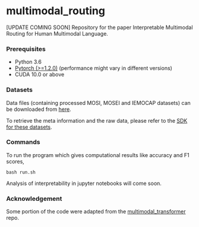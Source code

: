 # multimodal_routing
[UPDATE COMING SOON] Repository for the paper Interpretable Multimodal Routing for Human Multimodal Language.

### Prerequisites
- Python 3.6
- [Pytorch (>=1.2.0)](https://pytorch.org/) (performance might vary in different versions)
- CUDA 10.0 or above

### Datasets

Data files (containing processed MOSI, MOSEI and IEMOCAP datasets) can be downloaded from [here](https://www.dropbox.com/sh/hyzpgx1hp9nj37s/AAB7FhBqJOFDw2hEyvv2ZXHxa?dl=0).

To retrieve the meta information and the raw data, please refer to the [SDK for these datasets](https://github.com/A2Zadeh/CMU-MultimodalSDK).

### Commands
To run the program which gives computational results like accuracy and F1 scores, 

```bash run.sh```

Analysis of interpretability in jupyter notebooks will come soon.

### Acknowledgement
Some portion of the code were adapted from the [multimodal_transformer](https://github.com/yaohungt/Multimodal-Transformer) repo.

